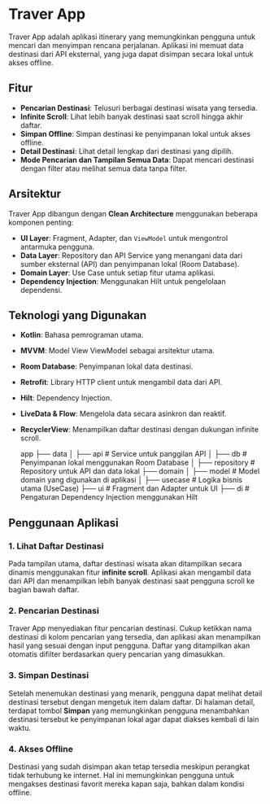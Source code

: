 # Traver App

Traver App adalah aplikasi itinerary yang memungkinkan pengguna untuk mencari dan menyimpan rencana perjalanan. Aplikasi ini memuat data destinasi dari API eksternal, yang juga dapat disimpan secara lokal untuk akses offline.

## Fitur

- **Pencarian Destinasi**: Telusuri berbagai destinasi wisata yang tersedia.
- **Infinite Scroll**: Lihat lebih banyak destinasi saat scroll hingga akhir daftar.
- **Simpan Offline**: Simpan destinasi ke penyimpanan lokal untuk akses offline.
- **Detail Destinasi**: Lihat detail lengkap dari destinasi yang dipilih.
- **Mode Pencarian dan Tampilan Semua Data**: Dapat mencari destinasi dengan filter atau melihat semua data tanpa filter.

## Arsitektur

Traver App dibangun dengan **Clean Architecture** menggunakan beberapa komponen penting:

- **UI Layer**: Fragment, Adapter, dan `ViewModel` untuk mengontrol antarmuka pengguna.
- **Data Layer**: Repository dan API Service yang menangani data dari sumber eksternal (API) dan penyimpanan lokal (Room Database).
- **Domain Layer**: Use Case untuk setiap fitur utama aplikasi.
- **Dependency Injection**: Menggunakan Hilt untuk pengelolaan dependensi.

## Teknologi yang Digunakan

- **Kotlin**: Bahasa pemrograman utama.
- **MVVM**: Model View ViewModel sebagai arsitektur utama.
- **Room Database**: Penyimpanan lokal data destinasi.
- **Retrofit**: Library HTTP client untuk mengambil data dari API.
- **Hilt**: Dependency Injection.
- **LiveData & Flow**: Mengelola data secara asinkron dan reaktif.
- **RecyclerView**: Menampilkan daftar destinasi dengan dukungan infinite scroll.

  app
├── data
│   ├── api                 # Service untuk panggilan API
│   ├── db                  # Penyimpanan lokal menggunakan Room Database
│   ├── repository          # Repository untuk API dan data lokal
├── domain
│   ├── model               # Model domain yang digunakan di aplikasi
│   ├── usecase             # Logika bisnis utama (UseCase)
├── ui                      # Fragment dan Adapter untuk UI
├── di                      # Pengaturan Dependency Injection menggunakan Hilt


## Penggunaan Aplikasi

### 1. Lihat Daftar Destinasi
Pada tampilan utama, daftar destinasi wisata akan ditampilkan secara dinamis menggunakan fitur **infinite scroll**. Aplikasi akan mengambil data dari API dan menampilkan lebih banyak destinasi saat pengguna scroll ke bagian bawah daftar.

### 2. Pencarian Destinasi
Traver App menyediakan fitur pencarian destinasi. Cukup ketikkan nama destinasi di kolom pencarian yang tersedia, dan aplikasi akan menampilkan hasil yang sesuai dengan input pengguna. Daftar yang ditampilkan akan otomatis difilter berdasarkan query pencarian yang dimasukkan.

### 3. Simpan Destinasi
Setelah menemukan destinasi yang menarik, pengguna dapat melihat detail destinasi tersebut dengan mengetuk item dalam daftar. Di halaman detail, terdapat tombol **Simpan** yang memungkinkan pengguna menambahkan destinasi tersebut ke penyimpanan lokal agar dapat diakses kembali di lain waktu.

### 4. Akses Offline
Destinasi yang sudah disimpan akan tetap tersedia meskipun perangkat tidak terhubung ke internet. Hal ini memungkinkan pengguna untuk mengakses destinasi favorit mereka kapan saja, bahkan dalam kondisi offline.
